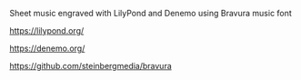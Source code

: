 Sheet music engraved with LilyPond and Denemo using Bravura music font

https://lilypond.org/

https://denemo.org/

https://github.com/steinbergmedia/bravura

